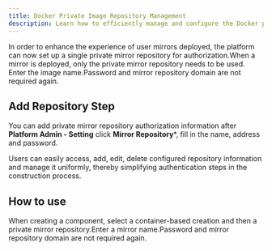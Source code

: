 ```yaml
---
title: Docker Private Image Repository Management
description: Learn how to efficiently manage and configure the Docker private mirror repository, optimize build processes and improve user experience.
---
```


In order to enhance the experience of user mirrors deployed, the platform can now set up a single private mirror repository for authorization.When a mirror is deployed, only the private mirror repository needs to be used. Enter the image name.Password and mirror repository domain are not required again.

## Add Repository Step

You can add private mirror repository authorization information after **Platform Admin - Setting** click **Mirror Repository**\*, fill in the name, address and password.

Users can easily access, add, edit, delete configured repository information and manage it uniformly, thereby simplifying authentication steps in the construction process.

## How to use

When creating a component, select a container-based creation and then a private mirror repository.Enter a mirror name.Password and mirror repository domain are not required again.
